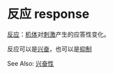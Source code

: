 # 反应 response

[反应](反应.md)：[机体](机体.md)对[刺激](刺激.md)产生的应答性变化。

反应可以是[兴奋](兴奋.md)，也可以是[抑制](抑制.md)

See Also: [兴奋性](兴奋性.md)
